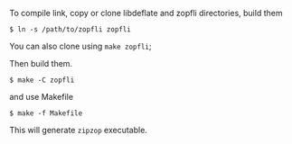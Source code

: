 To compile link, copy or clone libdeflate and zopfli directories, build them

```
$ ln -s /path/to/zopfli zopfli
```

You can also clone using `make zopfli`;

Then build them.

```
$ make -C zopfli
```

and use Makefile

```
$ make -f Makefile
```

This will generate `zipzop` executable.

